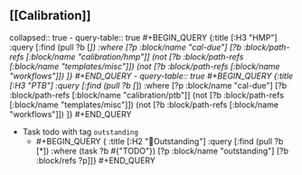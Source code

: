 ## [[Calibration]]
collapsed:: true
	- query-table:: true
	  #+BEGIN_QUERY
	  {:title [:H3 "HMP"]
	   :query [:find (pull ?b [*])
	       :where
	       [?p :block/name "cal-due"]
	       [?b :block/path-refs [:block/name "calibration/hmp"]]
	       (not [?b :block/path-refs [:block/name "templates/misc"]])
	       (not [?b :block/path-refs [:block/name "workflows"]])
	       ]}
	  #+END_QUERY
	- query-table:: true
	  #+BEGIN_QUERY
	  {:title [:H3 "PTB"]
	   :query [:find (pull ?b [*])
	       :where
	       [?p :block/name "cal-due"]
	       [?b :block/path-refs [:block/name "calibration/ptb"]]
	       (not [?b :block/path-refs [:block/name "templates/misc"]])
	       (not [?b :block/path-refs [:block/name "workflows"]])
	       ]}
	  #+END_QUERY
- Task todo with tag `outstanding`
	- #+BEGIN_QUERY
	  {
	  :title [:H2 "📌Outstanding"]
	  :query [:find (pull ?b [*])
	           :where
	           (task ?b #{"TODO"})
	           [?p :block/name "outstanding"]
	           [?b :block/refs ?p]]}
	  #+END_QUERY